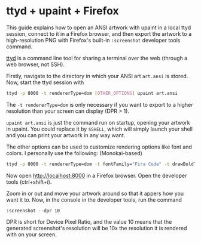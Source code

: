 # ttyd + upaint + Firefox

This guide explains how to open an ANSI artwork with upaint in a local ttyd session, connect to it in a Firefox browser, and then export the artwork to a high-resolution PNG with Firefox's built-in `:screenshot` developer tools command.

[ttyd](https://github.com/tsl0922/ttyd) is a command line tool for sharing a terminal over the web (through a web browser, not SSH).

Firstly, navigate to the directory in which your ANSI art `art.ansi` is stored. Now, start the ttyd session with

```sh
ttyd -p 8000 -t rendererType=dom [OTHER_OPTIONS] upaint art.ansi
```

The `-t rendererType=dom` is only necessary if you want to export to a higher resolution than your screen can display (DPR > 1).

`upaint art.ansi` is just the command run on startup, opening your artwork in upaint. You could replace it by `$SHELL`, which will simply launch your shell and you can print your artwork in any way want.

The other options can be used to customize rendering options like font and colors. I personally use the following: (Monokai-based)

```sh
ttyd -p 8000 -t rendererType=dom -t fontFamily="Fira Code" -t drawBoldTextInBrightColors=false -t 'theme={ "background": "#272822", "foreground": "#ffffff", "black": "#1a1a1a", "blue": "#9d65ff", "cyan": "#58d1eb", "green": "#98e024", "magenta": "#f4005f", "red": "#f4005f", "white": "#c4c5b5", "yellow": "#fa8419", "brightBlack": "#625e4c", "brightBlue": "#9d65ff", "brightCyan": "#58d1eb", "brightGreen": "#98e024", "brightMagenta": "#f4005f", "brightRed": "#f4005f", "brightWhite": "#f6f6ef", "brightYellow": "#e0d561" }' upaint art.ansi
```

Now open [http://localhost:8000](http://localhost:8000) in a Firefox browser. Open the developer tools (ctrl+shift+i).

Zoom in or out and move your artwork around so that it appers how you want it to. Now, in the console in the developer tools, run the command

```
:screenshot --dpr 10
```

DPR is short for Device Pixel Ratio, and the value 10 means that the generated screenshot's resolution will be 10x the resolution it is rendered with on your screen.
